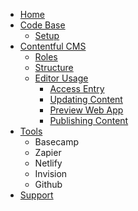 - [Home](./)
- [Code Base](./Code-Base)
  - [Setup](./setup)
- [Contentful CMS](./Contentful-CMS)
  - [Roles](./CMS-Roles)
  - [Structure](./CMS-Structure)
  - [Editor Usage](./CMS-Editor-Usage)
    - [Access Entry](./CMS-Access-Entry)
    - [Updating Content](./CMS-Updating-Content)
    - [Preview Web App](./Preview)
    - [Publishing Content](./CMS-Publishing-Content)
- [Tools](./Tools)
  - Basecamp
  - Zapier
  - Netlify
  - Invision
  - Github
- [Support](./support)